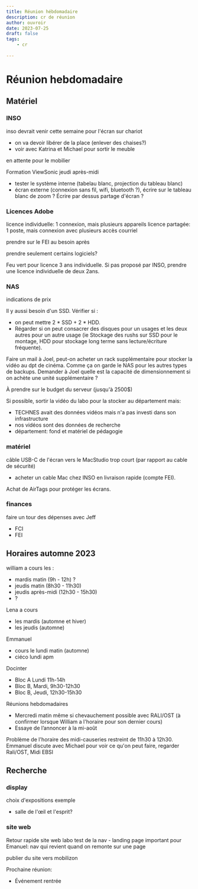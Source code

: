 ```yaml
---
title: Réunion hébdomadaire
description: cr de réunion
author: ouvroir
date: 2023-07-25
draft: false
tags:
    - cr
    
---
```

# Réunion hebdomadaire

## Matériel

### INSO
inso devrait venir cette semaine pour l'écran sur chariot
- on va devoir libérer de la place (enlever des chaises?)
- voir avec Katrina et Michael pour sortir le meuble

en attente pour le mobilier

Formation ViewSonic jeudi après-midi
- tester le système interne (tabelau blanc, projection du tableau blanc)
- écran externe (connexion sans fil, wifi, bluetooth ?), écrire sur le tableau blanc de zoom ? Écrire par dessus partage d'écran ? 

### Licences Adobe

licence individuelle: 1 connexion, mais plusieurs appareils
licence partagée: 1 poste, mais connexion avec plusieurs accès courriel

prendre sur le FEI au besoin après

prendre seulement certains logiciels? 

Feu vert pour licence 3 ans individuelle. Si pas proposé par INSO, prendre une licence individuelle de deux 2ans.


### NAS
indications de prix

Il y aussi besoin d'un SSD. Vérifier si : 
- on peut mettre 2 * SSD + 2 * HDD. 
- Régarder si on peut consacrer des disques pour un usages et les deux autres pour un autre usage (ie Stockage des rushs sur SSD pour le montage, HDD pour stockage long terme sans lecture/écriture fréquente). 

Faire un mail à Joel, peut-on acheter un rack supplémentaire pour stocker la vidéo au dpt de cinéma. Comme ça on garde le NAS pour les autres types de backups. Demander à Joel quelle est la capacité de dimensionnement si on achète une unité supplémentaire ?

À prendre sur le budget du serveur (jusqu'à 2500$)

Si possible, sortir la vidéo du labo pour la stocker au département mais: 
- TECHNES avait des données vidéos mais n'a pas investi dans son infrastructure
- nos vidéos sont des données de recherche
- département: fond et matériel de pédagogie

### matériel

câble USB-C de l'écran vers le MacStudio trop court (par rapport au cable de sécurité)
- acheter un cable Mac chez INSO en livraison rapide (compte FEI).

Achat de AirTags pour protéger les écrans.


### finances

faire un tour des dépenses avec Jeff
- FCI
- FEI


## Horaires automne 2023

william a cours les :

- mardis matin (9h - 12h) ?
- jeudis matin (8h30 - 11h30)
- jeudis après-midi (12h30 - 15h30)
- ?

Lena a cours 
- les mardis (automne et hiver)
- les jeudis (automne)

Emmanuel 
- cours le lundi matin (automne)
- ciéco lundi apm

Docinter
- Bloc A Lundi 11h-14h
- Bloc B, Mardi, 9h30-12h30
- Bloc B, Jeudi, 12h30-15h30

Réunions hebdomadaires
- Mercredi matin même si chevauchement possible avec RALI/OST (à confirmer lorsque William a l'horaire pour son dernier cours)
- Essaye de l’annoncer à la mi-août

Problème de l'horaire des midi-causeries restreint de 11h30 à 12h30.
Emmanuel discute avec Michael pour voir ce qu'on peut faire, regarder Rali/OST, Midi EBSI

## Recherche

### display
choix d'expositions exemple
- salle de l'œil et l'esprit?


### site web
Retour rapide site web labo
test de la nav - landing page
important pour Emanuel: nav qui revient quand on remonte sur une page


publier du site vers mobilizon


Prochaine réunion: 
- Événement rentrée
